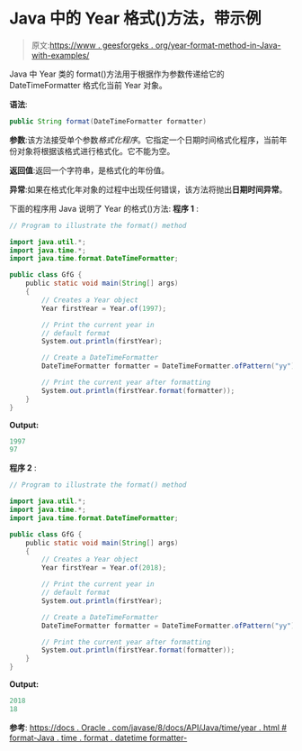 # Java 中的 Year 格式()方法，带示例

> 原文:[https://www . geesforgeks . org/year-format-method-in-Java-with-examples/](https://www.geeksforgeeks.org/year-format-method-in-java-with-examples/)

Java 中 Year 类的 format()方法用于根据作为参数传递给它的 DateTimeFormatter 格式化当前 Year 对象。

**语法**:

```java
public String format(DateTimeFormatter formatter)

```

**参数**:该方法接受单个参数*格式化程序*。它指定一个日期时间格式化程序，当前年份对象将根据该格式进行格式化。它不能为空。

**返回值**:返回一个字符串，是格式化的年份值。

**异常**:如果在格式化年对象的过程中出现任何错误，该方法将抛出**日期时间异常**。

下面的程序用 Java 说明了 Year 的格式()方法:
**程序 1** :

```java
// Program to illustrate the format() method

import java.util.*;
import java.time.*;
import java.time.format.DateTimeFormatter;

public class GfG {
    public static void main(String[] args)
    {
        // Creates a Year object
        Year firstYear = Year.of(1997);

        // Print the current year in
        // default format
        System.out.println(firstYear);

        // Create a DateTimeFormatter
        DateTimeFormatter formatter = DateTimeFormatter.ofPattern("yy");

        // Print the current year after formatting
        System.out.println(firstYear.format(formatter));
    }
}
```

**Output:**

```java
1997
97

```

**程序 2** :

```java
// Program to illustrate the format() method

import java.util.*;
import java.time.*;
import java.time.format.DateTimeFormatter;

public class GfG {
    public static void main(String[] args)
    {
        // Creates a Year object
        Year firstYear = Year.of(2018);

        // Print the current year in
        // default format
        System.out.println(firstYear);

        // Create a DateTimeFormatter
        DateTimeFormatter formatter = DateTimeFormatter.ofPattern("yy");

        // Print the current year after formatting
        System.out.println(firstYear.format(formatter));
    }
}
```

**Output:**

```java
2018
18

```

**参考**:
[https://docs . Oracle . com/javase/8/docs/API/Java/time/year . html # format-Java . time . format . datetime formatter-](https://docs.oracle.com/javase/8/docs/api/java/time/Year.html#format-java.time.format.DateTimeFormatter-)